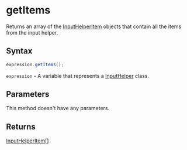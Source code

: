 # getItems

Returns an array of the [InputHelperItem](../../Enumeration/InputHelperItem.md) objects that contain all the items from the input helper.

## Syntax

```javascript
expression.getItems();
```

`expression` - A variable that represents a [InputHelper](../InputHelper.md) class.

## Parameters

This method doesn't have any parameters.

## Returns

[InputHelperItem](../../Enumeration/InputHelperItem.md)[]